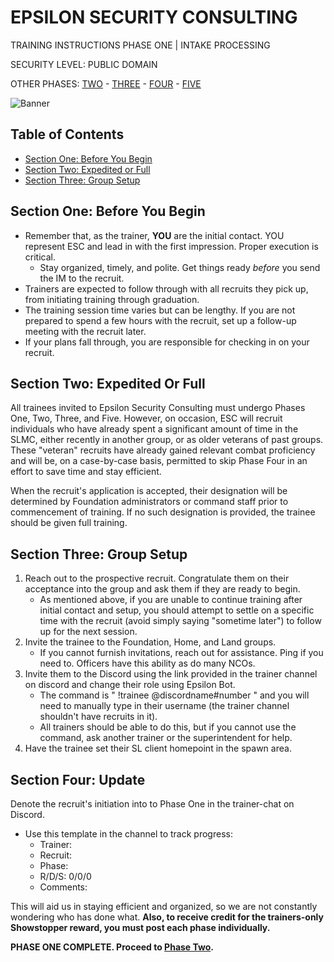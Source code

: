 # EPSILON SECURITY CONSULTING

TRAINING INSTRUCTIONS
PHASE ONE | INTAKE PROCESSING

SECURITY LEVEL: PUBLIC DOMAIN

OTHER PHASES: [TWO](https://github.com/ElesCloud/ESCDocuments/blob/main/Training_PhaseTwo.md) - [THREE](https://github.com/ElesCloud/ESCDocuments/blob/main/Training_PhaseThree.md) - [FOUR](https://github.com/ElesCloud/ESCDocuments/blob/main/Training_PhaseFour.md) - [FIVE](https://github.com/ElesCloud/ESCDocuments/blob/main/Training_PhaseFive.md)

![Banner](https://github.com/ElesCloud/ESCHandbook/blob/main/TYYGtcn.jpg)

## Table of Contents
  - [Section One: Before You Begin](#section-one-before-you-begin)
  - [Section Two: Expedited or Full](#section-three-expedited-or-full)
  - [Section Three: Group Setup](#section-two-group-setup)
 

## Section One: Before You Begin

- Remember that, as the trainer, **YOU** are the initial contact. YOU represent ESC and lead in with the first impression. Proper execution is critical.
  - Stay organized, timely, and polite. Get things ready *before* you send the IM to the recruit.
- Trainers are expected to follow through with all recruits they pick up, from initiating training through graduation.
- The training session time varies but can be lengthy. If you are not prepared to spend a few hours with the recruit, set up a follow-up meeting with the recruit later.
- If your plans fall through, you are responsible for checking in on your recruit.

## Section Two: Expedited Or Full
All trainees invited to Epsilon Security Consulting must undergo Phases One, Two, Three, and Five. However, on occasion, ESC will recruit individuals who have already spent a significant amount of time in the SLMC, either recently in another group, or as older veterans of past groups. These "veteran" recruits have already gained relevant combat proficiency and will be, on a case-by-case basis, permitted to skip Phase Four in an effort to save time and stay efficient. 

When the recruit's application is accepted, their designation will be determined by Foundation administrators or command staff prior to commencement of training. If no such designation is provided, the trainee should be given full training.

## Section Three: Group Setup
1. Reach out to the prospective recruit. Congratulate them on their acceptance into the group and ask them if they are ready to begin.
   - As mentioned above, if you are unable to continue training after initial contact and setup, you should attempt to settle on a specific time with the recruit (avoid simply saying "sometime later") to follow up for the next session.
2. Invite the trainee to the Foundation, Home, and Land groups.
   - If you cannot furnish invitations, reach out for assistance. Ping if you need to. Officers have this ability as do many NCOs.
3. Invite them to the Discord using the link provided in the trainer channel on discord and change their role using Epsilon Bot.
   - The command is " !trainee @discordname#number " and you will need to manually type in their username (the trainer channel shouldn't have recruits in it).
   - All trainers should be able to do this, but if you cannot use the command, ask another trainer or the superintendent for help.
4. Have the trainee set their SL client homepoint in the spawn area.

## Section Four: Update
Denote the recruit's initiation into to Phase One in the trainer-chat on Discord.
   - Use this template in the channel to track progress:
     - Trainer:
     - Recruit:
     - Phase:
     - R/D/S: 0/0/0
     - Comments:

This will aid us in staying efficient and organized, so we are not constantly wondering who has done what. **Also, to receive credit for the trainers-only Showstopper reward, you must post each phase individually.**

**PHASE ONE COMPLETE. Proceed to [Phase Two](https://github.com/ElesCloud/ESCDocuments/blob/main/Training_PhaseTwo.md).**
